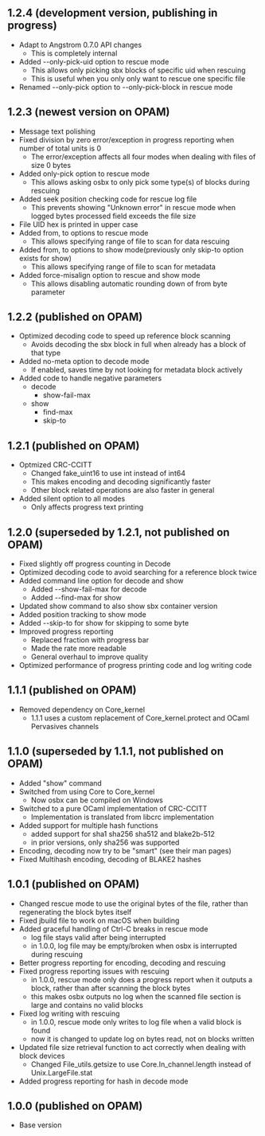 ## 1.2.4  (development version, publishing in progress)
  - Adapt to Angstrom 0.7.0 API changes
    - This is completely internal
  - Added --only-pick-uid option to rescue mode
    - This allows only picking sbx blocks of specific uid when rescuing
    - This is useful when you only only want to rescue one specific file
  - Renamed --only-pick option to --only-pick-block in rescue mode
  
## 1.2.3  (newest version on OPAM)
  - Message text polishing
  - Fixed division by zero error/exception in progress reporting when number of total units is 0
    - The error/exception affects all four modes when dealing with files of size 0 bytes
  - Added only-pick option to rescue mode
    - This allows asking osbx to only pick some type(s) of blocks during rescuing
  - Added seek position checking code for rescue log file
    - This prevents showing "Unknown error" in rescue mode when logged bytes processed field exceeds the file size
  - File UID hex is printed in upper case
  - Added from, to options to rescue mode
    - This allows specifying range of file to scan for data rescuing
  - Added from, to options to show mode(previously only skip-to option exists for show)
    - This allows specifying range of file to scan for metadata
  - Added force-misalign option to rescue and show mode
    - This allows disabling automatic rounding down of from byte parameter

## 1.2.2  (published on OPAM)
  - Optimized decoding code to speed up reference block scanning
    - Avoids decoding the sbx block in full when already has a block of that type
  - Added no-meta option to decode mode
    - If enabled, saves time by not looking for metadata block actively
  - Added code to handle negative parameters
    - decode
      - show-fail-max
    - show
      - find-max
      - skip-to

## 1.2.1  (published on OPAM)
  - Optmized CRC-CCITT
    - Changed fake\_uint16 to use int instead of int64
    - This makes encoding and decoding significantly faster
    - Other block related operations are also faster in general
  - Added silent option to all modes
    - Only affects progress text printing

## 1.2.0  (superseded by 1.2.1, not published on OPAM)
  - Fixed slightly off progress counting in Decode
  - Optimized decoding code to avoid searching for a reference block twice
  - Added command line option for decode and show
    - Added --show-fail-max for decode
    - Added --find-max      for show
  - Updated show command to also show sbx container version
  - Added position tracking to show mode
  - Added --skip-to for show for skipping to some byte
  - Improved progress reporting
    - Replaced fraction with progress bar
    - Made the rate more readable
    - General overhaul to improve quality
  - Optimized performance of progress printing code and log writing code

## 1.1.1  (published on OPAM)
  - Removed dependency on Core\_kernel
    - 1.1.1 uses a custom replacement of Core\_kernel.protect and OCaml Pervasives channels

## 1.1.0  (superseded by 1.1.1, not published on OPAM)
  - Added "show" command
  - Switched from using Core to Core\_kernel
    - Now osbx can be compiled on Windows
  - Switched to a pure OCaml implementation of CRC-CCITT
    - Implementation is translated from libcrc implementation
  - Added support for multiple hash functions
    - added support for sha1 sha256 sha512 and blake2b-512
    - in prior versions, only sha256 was supported
  - Encoding, decoding now try to be "smart" (see their man pages)
  - Fixed Multihash encoding, decoding of BLAKE2 hashes

## 1.0.1  (published on OPAM)
  - Changed rescue mode to use the original bytes of the file, rather than regenerating the block bytes itself
  - Fixed jbuild file to work on macOS when building
  - Added graceful handling of Ctrl-C breaks in rescue mode
    - log file stays valid after being interrupted
    - in 1.0.0, log file may be empty/broken when osbx is interrupted during rescuing
  - Better progress reporting for encoding, decoding and rescuing
  - Fixed progress reporting issues with rescuing
    - in 1.0.0, rescue mode only does a progress report when it outputs a block, rather than after scanning the block bytes
    - this makes osbx outputs no log when the scanned file section is large and contains no valid blocks
  - Fixed log writing with rescuing
    - in 1.0.0, rescue mode only writes to log file when a valid block is found
    - now it is changed to update log on bytes read, not on blocks written
  - Updated file size retrieval function to act correctly when dealing with block devices
    - Changed File\_utils.getsize to use Core.In\_channel.length instead of Unix.LargeFile.stat
  - Added progress reporting for hash in decode mode

## 1.0.0  (published on OPAM)
  - Base version
